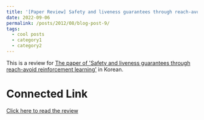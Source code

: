 ```yaml
---
title: '[Paper Review] Safety and liveness guarantees through reach-avoid reinforcement learning'
date: 2022-09-06
permalink: /posts/2012/08/blog-post-9/
tags:
  - cool posts
  - category1
  - category2
---
```


This is a review for [The paper of 'Safety and liveness guarantees through reach-avoid reinforcement learning'](https://arxiv.org/pdf/2112.12288) in Korean.

Connected Link
======

[Click here to read the review](https://blog.naver.com/ehddbs1213/222868806359)
